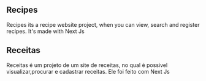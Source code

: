 ## Recipes
Recipes its a recipe website project, when you can view, search and register recipes. It's made with Next Js

## Receitas
Receitas é um projeto de um site de receitas, no qual é possivel visualizar,procurar e cadastrar receitas. Ele foi feito com Next Js
